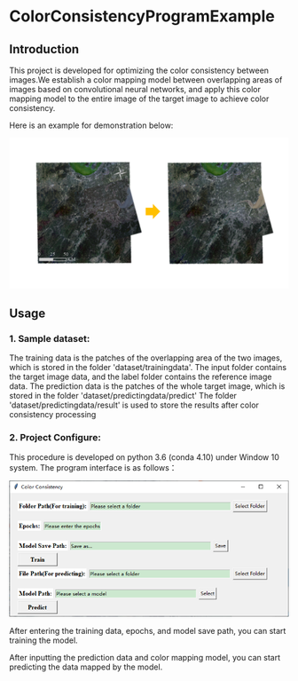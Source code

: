 # ColorConsistencyProgramExample

## Introduction

This project is developed for optimizing the color consistency between images.We establish a color mapping model between overlapping areas of images based on convolutional neural networks, and apply this color mapping model to the entire image of the target image to achieve color consistency.

Here is an example for demonstration below:

<img src="example.png" width="900px"/>

## Usage

### 1. Sample dataset:
The training data is the patches of the overlapping area of the two images, which is stored in the folder 'dataset/trainingdata'. The input folder contains the target image data, and the label folder contains the reference image data.
The prediction data is the patches of the whole target image, which is stored in the folder 'dataset/predictingdata/predict'
The folder 'dataset/predictingdata/result' is used to store the results after color consistency processing

### 2. Project Configure:
This procedure is developed on python 3.6 (conda 4.10) under Window 10 system.
The program interface is as follows：

<img src="Program interface diagram.png" width="900px"/>

After entering the training data, epochs, and model save path, you can start training the model.

After inputting the prediction data and color mapping model, you can start predicting the data mapped by the model.
